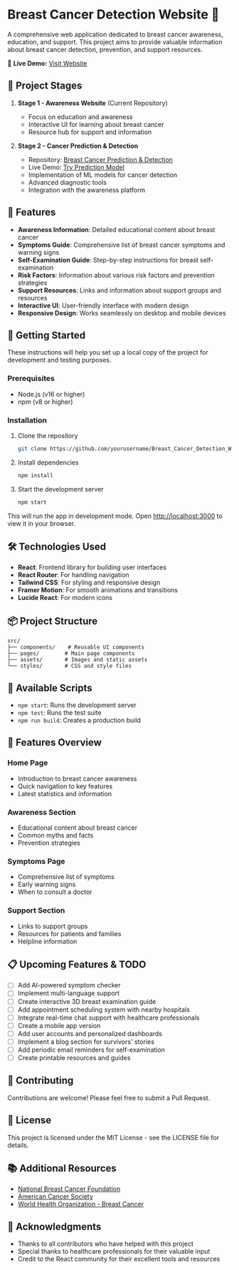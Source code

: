 # Breast Cancer Detection Website 🎀

A comprehensive web application dedicated to breast cancer awareness, education, and support. This project aims to provide valuable information about breast cancer detection, prevention, and support resources.

🔗 **Live Demo:** [Visit Website](https://breastcancerawarness.netlify.app/)

## 🔄 Project Stages

1. **Stage 1 - Awareness Website** (Current Repository)
   - Focus on education and awareness
   - Interactive UI for learning about breast cancer
   - Resource hub for support and information

2. **Stage 2 - Cancer Prediction & Detection**
   - Repository: [Breast Cancer Prediction & Detection](https://github.com/sandy334/breast_cancer_prediction_detection)
   - Live Demo: [Try Prediction Model](https://breast-cancer-prediction-detection.onrender.com/)
   - Implementation of ML models for cancer detection
   - Advanced diagnostic tools
   - Integration with the awareness platform

## 🌟 Features

- **Awareness Information**: Detailed educational content about breast cancer
- **Symptoms Guide**: Comprehensive list of breast cancer symptoms and warning signs
- **Self-Examination Guide**: Step-by-step instructions for breast self-examination
- **Risk Factors**: Information about various risk factors and prevention strategies
- **Support Resources**: Links and information about support groups and resources
- **Interactive UI**: User-friendly interface with modern design
- **Responsive Design**: Works seamlessly on desktop and mobile devices

## 🚀 Getting Started

These instructions will help you set up a local copy of the project for development and testing purposes.

### Prerequisites

- Node.js (v16 or higher)
- npm (v8 or higher)

### Installation

1. Clone the repository
   ```bash
   git clone https://github.com/yourusername/Breast_Cancer_Detection_Website.git
   ```

2. Install dependencies
   ```bash
   npm install
   ```

3. Start the development server
   ```bash
   npm start

   ```

This will run the app in development mode. Open [http://localhost:3000](http://localhost:3000) to view it in your browser.

## 🛠️ Technologies Used

- **React**: Frontend library for building user interfaces
- **React Router**: For handling navigation
- **Tailwind CSS**: For styling and responsive design
- **Framer Motion**: For smooth animations and transitions
- **Lucide React**: For modern icons

## 📦 Project Structure

```
src/
├── components/    # Reusable UI components
├── pages/        # Main page components
├── assets/       # Images and static assets
└── styles/       # CSS and style files
```

## 🔧 Available Scripts

- `npm start`: Runs the development server
- `npm test`: Runs the test suite
- `npm run build`: Creates a production build

## 📱 Features Overview

### Home Page
- Introduction to breast cancer awareness
- Quick navigation to key features
- Latest statistics and information

### Awareness Section
- Educational content about breast cancer
- Common myths and facts
- Prevention strategies

### Symptoms Page
- Comprehensive list of symptoms
- Early warning signs
- When to consult a doctor

### Support Section
- Links to support groups
- Resources for patients and families
- Helpline information

## 📋 Upcoming Features & TODO

- [ ] Add AI-powered symptom checker
- [ ] Implement multi-language support
- [ ] Create interactive 3D breast examination guide
- [ ] Add appointment scheduling system with nearby hospitals
- [ ] Integrate real-time chat support with healthcare professionals
- [ ] Create a mobile app version
- [ ] Add user accounts and personalized dashboards
- [ ] Implement a blog section for survivors' stories
- [ ] Add periodic email reminders for self-examination
- [ ] Create printable resources and guides

## 🤝 Contributing

Contributions are welcome! Please feel free to submit a Pull Request.

## 📄 License

This project is licensed under the MIT License - see the LICENSE file for details.

## 📚 Additional Resources

- [National Breast Cancer Foundation](https://www.nationalbreastcancer.org/)
- [American Cancer Society](https://www.cancer.org/)
- [World Health Organization - Breast Cancer](https://www.who.int/cancer/prevention/diagnosis-screening/breast-cancer/)

## 🙏 Acknowledgments

- Thanks to all contributors who have helped with this project
- Special thanks to healthcare professionals for their valuable input
- Credit to the React community for their excellent tools and resources
